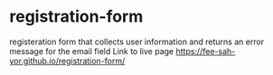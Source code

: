 # registration-form

registeration form that collects user information 
and returns an error message for the email field
Link to live page
https://fee-sah-yor.github.io/registration-form/
